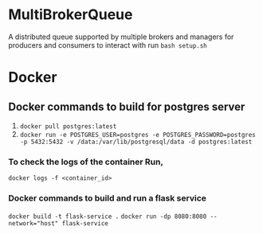# MultiBrokerQueue
A distributed queue supported by multiple brokers and managers for producers and consumers to interact with
run `bash setup.sh` 
# Docker

## Docker commands to build for postgres server

1. `docker pull postgres:latest`
2. `docker run -e POSTGRES_USER=postgres -e POSTGRES_PASSWORD=postgres -p 5432:5432 -v /data:/var/lib/postgresql/data -d postgres:latest`

### To check the logs of the container Run,
`docker logs -f <container_id>`

### Docker commands to build and run a flask service
`docker build -t flask-service .`
`docker run -dp 8080:8080 --network="host" flask-service`
